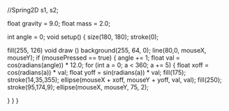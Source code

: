
 
//Spring2D s1, s2;

float gravity = 9.0;
float mass = 2.0;

int angle = 0;
void setup() {
  size(180, 180);
  stroke(0);
 
  
  fill(255, 126)
void draw () 
  background(255, 64, 0);
  line(80,0, mouseX, mouseY);
 if (mousePressed == true) {
    angle += 1;
   float val = cos(radians(angle)) * 12.0;
 for (int a = 0; a < 360; a += 5) {
  float xoff = cos(radians(a)) * val;
      float yoff = sin(radians(a)) * val;
      fill(175);
      stroke(14,35,355);
      ellipse(mouseX + xoff, mouseY + yoff, val, val);
 fill(250);
 stroke(95,174,9);
    ellipse(mouseX, mouseY, 75, 2);
    
  
  } 
}
 }                                   
